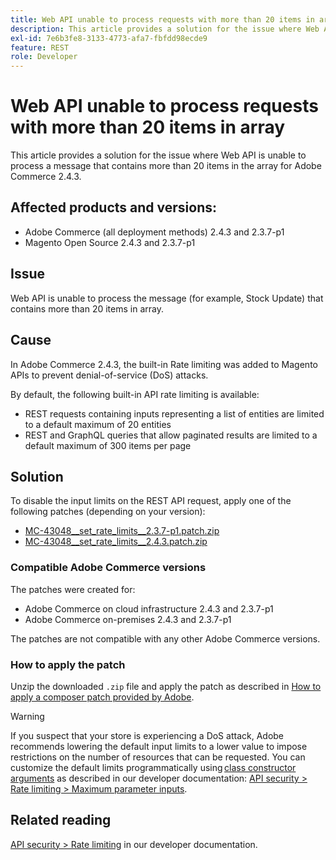 ```yaml
---
title: Web API unable to process requests with more than 20 items in array
description: This article provides a solution for the issue where Web API is unable to process a message that contains more than 20 items in the array for Adobe Commerce 2.4.3.
exl-id: 7e6b3fe8-3133-4773-afa7-fbfdd98ecde9
feature: REST
role: Developer
---
```

# Web API unable to process requests with more than 20 items in array

This article provides a solution for the issue where Web API is unable to process a message that contains more than 20 items in the array for Adobe Commerce 2.4.3.

## Affected products and versions:

* Adobe Commerce (all deployment methods) 2.4.3 and 2.3.7-p1
* Magento Open Source 2.4.3 and 2.3.7-p1

## Issue

Web API is unable to process the message (for example, Stock Update) that contains more than 20 items in array.

## Cause

In Adobe Commerce 2.4.3, the built-in Rate limiting was added to Magento APIs to prevent denial-of-service (DoS) attacks.

By default, the following built-in API rate limiting is available:

* REST requests containing inputs representing a list of entities are limited to a default maximum of 20 entities
* REST and GraphQL queries that allow paginated results are limited to a default maximum of 300 items per page

## Solution

To disable the input limits on the REST API request, apply one of the following patches (depending on your version):

* [MC-43048__set_rate_limits__2.3.7-p1.patch.zip](assets/MC-43048__set_rate_limits__2.3.7-p1.patch.zip)
* [MC-43048__set_rate_limits__2.4.3.patch.zip](assets/MC-43048__set_rate_limits__2.4.3.patch.zip)

### Compatible Adobe Commerce versions

The patches were created for:

* Adobe Commerce on cloud infrastructure 2.4.3 and 2.3.7-p1
* Adobe Commerce on-premises 2.4.3 and 2.3.7-p1

The patches are not compatible with any other Adobe Commerce versions.

### How to apply the patch

Unzip the downloaded `.zip` file and apply the patch as described in [How to apply a composer patch provided by Adobe](/help/how-to/general/how-to-apply-a-composer-patch-provided-by-magento.md).

>[!WARNING]
>
>If you suspect that your store is experiencing a DoS attack, Adobe recommends lowering the default input limits to a lower value to impose restrictions on the number of resources that can be requested.  You can customize the default limits programmatically using [class constructor arguments](https://devdocs.magento.com/guides/v2.4/extension-dev-guide/build/di-xml-file.html)
>as described in our developer documentation: [API security > Rate limiting > Maximum parameter inputs](https://devdocs.magento.com/guides/v2.4/get-started/api-security.html#rate-limiting).

## Related reading

[API security > Rate limiting](https://devdocs.magento.com/guides/v2.4/get-started/api-security.html#rate-limiting) in our developer documentation.
